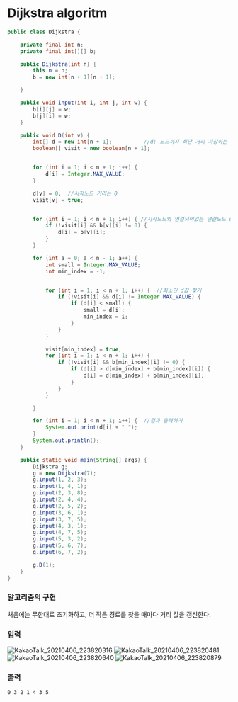 # Dijkstra algoritm
```java
public class Dijkstra {

    private final int n;
    private final int[][] b;

    public Dijkstra(int n) {
        this.n = n;
        b = new int[n + 1][n + 1];

    }

    public void input(int i, int j, int w) {
        b[i][j] = w;
        b[j][i] = w;
    }

    public void D(int v) {
        int[] d = new int[n + 1];          //d: 노드까지 최단 거리 저장하는 변수
        boolean[] visit = new boolean[n + 1];


        for (int i = 1; i < n + 1; i++) {
            d[i] = Integer.MAX_VALUE;
        }

        d[v] = 0;  //시작노드 거리는 0
        visit[v] = true;


        for (int i = 1; i < n + 1; i++) { //시작노드와 연결되어있는 연결노드 d 갱신
            if (!visit[i] && b[v][i] != 0) {
                d[i] = b[v][i];
            }
        }

        for (int a = 0; a < n - 1; a++) {
            int small = Integer.MAX_VALUE;
            int min_index = -1;


            for (int i = 1; i < n + 1; i++) {  //최소인 d값 찾기
                if (!visit[i] && d[i] != Integer.MAX_VALUE) {
                    if (d[i] < small) {
                        small = d[i];
                        min_index = i;
                    }
                }
            }

            visit[min_index] = true;
            for (int i = 1; i < n + 1; i++) {
                if (!visit[i] && b[min_index][i] != 0) {
                    if (d[i] > d[min_index] + b[min_index][i]) {
                        d[i] = d[min_index] + b[min_index][i];
                    }
                }
            }

        }

        for (int i = 1; i < n + 1; i++) {  //결과 출력하기
            System.out.print(d[i] + " ");
        }
        System.out.println();
    }

    public static void main(String[] args) {
        Dijkstra g;
        g = new Dijkstra(7);
        g.input(1, 2, 3);
        g.input(1, 4, 1);
        g.input(2, 3, 8);
        g.input(2, 4, 4);
        g.input(2, 5, 2);
        g.input(3, 6, 1);
        g.input(3, 7, 5);
        g.input(4, 3, 1);
        g.input(4, 7, 5);
        g.input(5, 3, 2);
        g.input(5, 6, 7);
        g.input(6, 7, 2);

        g.D(1);
    }
}
```

### 알고리즘의 구현
처음에는 무한대로 초기화하고, 더 작은 경로를 찾을 때마다 거리 값을 갱신한다.



### **입력**

![KakaoTalk_20210406_223820316](https://user-images.githubusercontent.com/80372995/113720785-f2545b00-9729-11eb-819b-da29ffee3739.jpg)
![KakaoTalk_20210406_223820481](https://user-images.githubusercontent.com/80372995/113720791-f2ecf180-9729-11eb-92cf-a51d5d2d725f.jpg)
![KakaoTalk_20210406_223820640](https://user-images.githubusercontent.com/80372995/113720794-f3858800-9729-11eb-8f6c-29787a05c50f.jpg)
![KakaoTalk_20210406_223820879](https://user-images.githubusercontent.com/80372995/113720797-f3858800-9729-11eb-9df0-ac82e788b04a.jpg)


### **출력**

`0 3 2 1 4 3 5`



